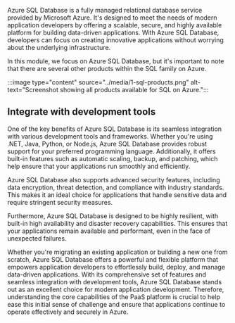 Azure SQL Database is a fully managed relational database service provided by Microsoft Azure. It's designed to meet the needs of modern application developers by offering a scalable, secure, and highly available platform for building data-driven applications. With Azure SQL Database, developers can focus on creating innovative applications without worrying about the underlying infrastructure.

In this module, we focus on Azure SQL Database, but it's important to note that there are several other products within the SQL family on Azure.

:::image type="content" source="../media/1-sql-products.png" alt-text="Screenshot showing all products available for SQL on Azure.":::

## Integrate with development tools

One of the key benefits of Azure SQL Database is its seamless integration with various development tools and frameworks. Whether you're using .NET, Java, Python, or Node.js, Azure SQL Database provides robust support for your preferred programming language. Additionally, it offers built-in features such as automatic scaling, backup, and patching, which help ensure that your applications run smoothly and efficiently.

Azure SQL Database also supports advanced security features, including data encryption, threat detection, and compliance with industry standards. This makes it an ideal choice for applications that handle sensitive data and require stringent security measures.

Furthermore, Azure SQL Database is designed to be highly resilient, with built-in high availability and disaster recovery capabilities. This ensures that your applications remain available and performant, even in the face of unexpected failures.

Whether you're migrating an existing application or building a new one from scratch, Azure SQL Database offers a powerful and flexible platform that empowers application developers to effortlessly build, deploy, and manage data-driven applications. With its comprehensive set of features and seamless integration with development tools, Azure SQL Database stands out as an excellent choice for modern application development. Therefore, understanding the core capabilities of the PaaS platform is crucial to help ease this initial sense of challenge and ensure that applications continue to operate effectively and securely in Azure.

